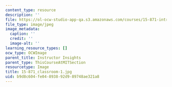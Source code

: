 ```yaml
---
content_type: resource
description: ''
file: https://ol-ocw-studio-app-qa.s3.amazonaws.com/courses/15-871-introduction-to-system-dynamics-fall-2013/b9d8c604fe04893892d989748ae321a8_15-871_classroom-1.jpg
file_type: image/jpeg
image_metadata:
  caption: ''
  credit: ''
  image-alt: ''
learning_resource_types: []
ocw_type: OCWImage
parent_title: Instructor Insights
parent_type: ThisCourseAtMITSection
resourcetype: Image
title: 15-871_classroom-1.jpg
uid: b9d8c604-fe04-8938-92d9-89748ae321a8
---
```

